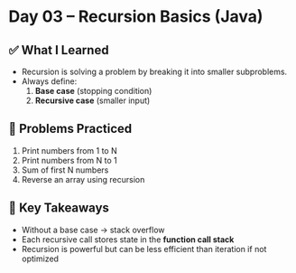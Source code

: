 # Day 03 – Recursion Basics (Java)

## ✅ What I Learned
- Recursion is solving a problem by breaking it into smaller subproblems.
- Always define:
  1. **Base case** (stopping condition)
  2. **Recursive case** (smaller input)

## 📖 Problems Practiced
1. Print numbers from 1 to N
2. Print numbers from N to 1
3. Sum of first N numbers
4. Reverse an array using recursion

## 🔑 Key Takeaways
- Without a base case → stack overflow
- Each recursive call stores state in the **function call stack**
- Recursion is powerful but can be less efficient than iteration if not optimized
